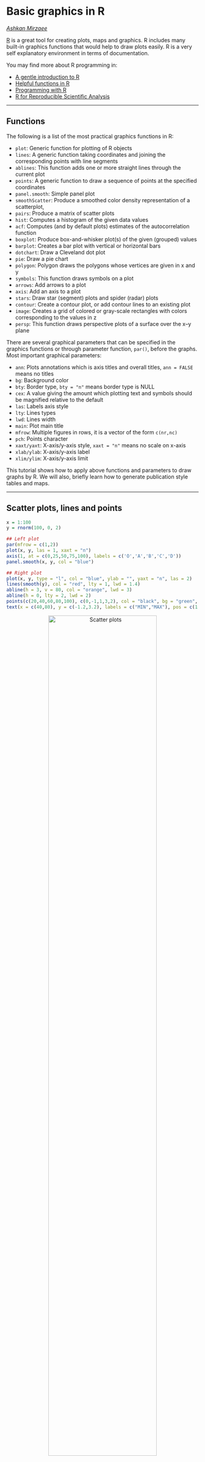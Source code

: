 # Basic graphics in R
*[Ashkan Mirzaee](https://ashki23.github.io/index.html)*

[R](https://www.r-project.org/) is a great tool for creating plots, maps
and graphics. R includes many built-in graphics functions that would
help to draw plots easily. R is a very self explanatory environment in
terms of documentation.

You may find more about R programming in:

  - [A gentle introduction to R](r-intro.html)
  - [Helpful functions in R](r-functions.html)
  - [Programming with
    R](http://swcarpentry.github.io/r-novice-inflammation/)
  - [R for Reproducible Scientific
    Analysis](http://swcarpentry.github.io/r-novice-gapminder/)

-----

## Functions

The following is a list of the most practical graphics functions in R:

  - `plot`: Generic function for plotting of R objects
  - `lines`: A generic function taking coordinates and joining the
    corresponding points with line segments
  - `ablines`: This function adds one or more straight lines through the
    current plot
  - `points`: A generic function to draw a sequence of points at the
    specified coordinates
  - `panel.smooth`: Simple panel plot
  - `smoothScatter`: Produce a smoothed color density representation of
    a scatterplot,
  - `pairs`: Produce a matrix of scatter plots
  - `hist`: Computes a histogram of the given data values
  - `acf`: Computes (and by default plots) estimates of the
    autocorrelation function
  - `boxplot`: Produce box-and-whisker plot(s) of the given (grouped)
    values
  - `barplot`: Creates a bar plot with vertical or horizontal bars
  - `dotchart`: Draw a Cleveland dot plot
  - `pie`: Draw a pie chart
  - `polygon`: Polygon draws the polygons whose vertices are given in x
    and y
  - `symbols`: This function draws symbols on a plot
  - `arrows`: Add arrows to a plot
  - `axis`: Add an axis to a plot
  - `stars`: Draw star (segment) plots and spider (radar) plots
  - `contour`: Create a contour plot, or add contour lines to an
    existing plot
  - `image`: Creates a grid of colored or gray-scale rectangles with
    colors corresponding to the values in z
  - `persp`: This function draws perspective plots of a surface over the
    x–y plane

There are several graphical parameters that can be specified in the
graphics functions or through parameter function, `par()`, before the
graphs. Most important graphical parameters:

  - `ann`: Plots annotations which is axis titles and overall titles,
    `ann = FALSE` means no titles
  - `bg`: Background color
  - `bty`: Border type, `bty = "n"` means border type is NULL
  - `cex`: A value giving the amount which plotting text and symbols
    should be magnified relative to the default
  - `las`: Labels axis style
  - `lty`: Lines types
  - `lwd`: Lines width
  - `main`: Plot main title
  - `mfrow`: Multiple figures in rows, it is a vector of the form
    `c(nr,nc)`
  - `pch`: Points character
  - `xaxt/yaxt`: X-axis/y-axis style, `xaxt = "n"` means no scale on
    x-axis
  - `xlab/ylab`: X-axis/y-axis label
  - `xlim/ylim`: X-axis/y-axis limit

This tutorial shows how to apply above functions and parameters to draw
graphs by R. We will also, briefly learn how to generate publication
style tables and maps.

-----

## Scatter plots, lines and points

``` r
x = 1:100
y = rnorm(100, 0, 2)

## Left plot
par(mfrow = c(1,2))
plot(x, y, las = 1, xaxt = "n")
axis(1, at = c(0,25,50,75,100), labels = c('O','A','B','C','D'))
panel.smooth(x, y, col = "blue")

## Right plot
plot(x, y, type = "l", col = "blue", ylab = "", yaxt = "n", las = 2)
lines(smooth(y), col = "red", lty = 1, lwd = 1.4)
abline(h = 3, v = 80, col = "orange", lwd = 3)
abline(h = 0, lty = 2, lwd = 2)
points(c(20,40,60,80,100), c(0,-1,1,3,2), col = "black", bg = "green", pch = 21, cex = 2)
text(x = c(40,80), y = c(-1.2,3.2), labels = c("MIN","MAX"), pos = c(1,3), col = "red",  cex = 0.9)
```

<p align="center">

<img src="images/r-plots/chunk-2-1.png" alt="Scatter plots" style="width: 75%; border: 0;">

</p>

## Probability density functions

``` r
par(mfrow = c(1,2))

## Left plot
plot(density(y, bw = 2), main = "")

## Right plot
y2 = rnorm(100, 4, 2)
plot(density(y, bw = 1), col = "blue", main = "")
lines(density(y2, bw = 1), col = "red")
legend("topleft", legend = c("Line 1", "Line 2"), title = "Line types", lty = 1:2, lwd = 1,  col = c("red", "blue"), cex = 0.7, box.lty = 0, bg = rgb(0,0,0,0))
```

<p align="center">

<img src="images/r-plots/chunk-3-1.png" alt="Probability density functions" style="width: 75%; border: 0;">

</p>

``` r
## Left plot
seq = seq(-10, 10, length.out = 100)
f = dnorm(seq, 0, 2)
plot(seq, f, col = colorRampPalette(c("red","yellow","springgreen","royalblue"))(100))
legend("topright", legend = c("Point 1", "Point 2"), title = "Point types", pch = c(22,21),  col = c("red", "blue"), pt.bg = c("gold", "green"), cex = 0.75, pt.cex = 1.2, box.col = "black", box.lty = 1 , box.lwd = 1, inset = c(0.02, 0.015))
polygon(seq, f, density = 10, col = "gray", border = NA)

## Right plot
plot(seq, f, type = "l", col = "red", lwd = 3)
polygon(seq, f, density = NA, col = "gold", border = NA)
polygon(c(2, seq[seq >= 2]), c(0, f[seq >= 2]), density = NA, col="green", border = NA)
```

<p align="center">

<img src="images/r-plots/chunk-3-2.png" alt="Probability density functions" style="width: 75%; border: 0;">

</p>

## Histograms

``` r
par(mfrow = c(1,2))

## Left plot
hist(y, col = "orange", density = 10, main = "", xlab = "")

## Right plot
hist(y, col = cm.colors(10), probability = TRUE, main = "", xlab = "")
lines(seq, f, col = "blue", lty = 1, lwd = 2)
```

<p align="center">

<img src="images/r-plots/chunk-4-1.png" alt="Histograms" style="width: 75%; border: 0;">

</p>

## Box plots and autocorrelations

``` r
par(mfrow = c(1,2))

## Left plot
boxplot(y, y2, col = c("orange", "gold"))
abline(h = 0)

## Right plot
acf(y, main = "")
```

<p align="center">

<img src="images/r-plots/chunk-5-1.png" alt="Box plots" style="width: 75%; border: 0;">

</p>

``` r
boxplot(count ~ spray, data = InsectSprays, ylab = "Number of var", col = cm.colors(6))
```

<p align="center">

<img src="images/r-plots/chunk-6-1.png" alt="Box plots" style="width: 75%; border: 0;">

</p>

## Barplots and dotcharts

``` r
par(mar = c(5,4,4,6), xpd = TRUE)
barplot(VADeaths, border = "dark blue", col = rainbow(20), cex.axis =  1.3)
legend("topright", legend = c("Group 1", "Group 2", "Group 3", "Group 4", "Group 5"),  title = "Group types", fill = c(rainbow(20)), cex = 0.8,  box.lty = 0, inset = c(-0.2,0))
```

<p align="center">

<img src="images/r-plots/chunk-7-1.png" alt="Barplots" style="width: 75%; border: 0;">

</p>

``` r
eu_data = data.frame(c(1.75,4.5), c(2.8,6.3), c(3.9,6.8), c(4.35,7.2), c(5,8.25),  c(5.3,8.8))
colnames(eu_data) = 2012:2017
rownames(eu_data) = c("US","World")

barplot(as.matrix(eu_data), beside = TRUE, ylab = "Million metric tons", ylim = c(0,10), las = 1, col = gray.colors(2))
legend("top", c("US","World"), fill = gray.colors(2), horiz = TRUE, bty = "n")
```

<p align="center">

<img src="images/r-plots/chunk-8-1.png" alt="Barplots" style="width: 75%; border: 0;">

</p>

``` r
dotchart(VADeaths, main = "Death Rates in Virginia1940")
```

<p align="center">

<img src="images/r-plots/chunk-8-2.png" alt="Dotchart" style="width: 75%; border: 0;">

</p>

## Matrix of scatter plots

``` r
pairs(iris[1:4], lower.panel = panel.smooth, upper.panel = NULL, cex = 0.75, cex.labels = 1.5, col = c("red", "blue", "green")[iris$Species], main = "Iris Data - 3 species")
```

<p align="center">

<img src="images/r-plots/chunk-9-1.png" alt="Matrix of scatter plots" style="width: 75%; border: 0;">

</p>

``` r
pairs(~Sepal.Length + Petal.Length + Species, data = iris, subset = iris$Sepal.Length < 7 , main = "Sepal Length < 7", col = rainbow(length(levels(iris$Species)))[iris$Species])
```

<p align="center">

<img src="images/r-plots/chunk-9-2.png" alt="Matrix of scatter plots" style="width: 75%; border: 0;">

</p>

## Hierarchical clustering

``` r
hca = hclust(eurodist)
plot(hca, main = "Distance between European Cities", hang = -1, ylab = "")
```

<p align="center">

<img src="images/r-plots/chunk-10-1.png" alt="Scatter plots" style="width: 75%; border: 0;">

</p>

## Time series

``` r
ts_data = ts(matrix(rt(300*2, df = 3), 300,2), start = c(1961, 1), frequency = 12)
plot(ts_data, main = "Time series")
```

<p align="center">

<img src="images/r-plots/chunk-11-1.png" alt="Time series" style="width: 75%; border: 0;">

</p>

## Draw functions

For instance we can draw \(y = 4sin(x) + (1 - cos(x))\) by:

``` r
f = function(x) {
  return(4 * sin(x) + (1 - cos(x)))
}

a = c()
seq_ = seq(-2*pi, 2*pi, len = 1000)
for (x in seq_) {
  a = c(a,f(x))
}

plot(x = seq_, y = a, type = "l", xlab = "x", ylab = "y", col = "red")
lines(x = seq_ + 0.5, y = a, col = "blue")
```

<p align="center">

<img src="images/r-plots/chunk-12-1.png" alt="Sin function" style="width: 75%; border: 0;">

</p>

For another example let’s draw a Ergodic mean plots:

``` r
par(mfrow = c(1,1))
ErgodicMean = function(x, n) {
  quantile_ = matrix(0,n,3)
  for (i in 1:n) {
    quantile_[i,] = quantile(x[1:i], probs = c(0.5,0.025,0.975))
  }
  plot(quantile_[,1], ylim = c(min(quantile_),max(quantile_)), type = "l", ylab = "")
  lines(quantile_[,2], lty = 2, col = "red")
  lines(quantile_[,3], lty = 2, col = "blue") 
}

y = rnorm(100, 0, 2)
ErgodicMean(y, 100)
```

<p align="center">

<img src="images/r-plots/chunk-13-1.png" alt="Ergodic plot" style="width: 75%; border: 0;">

</p>

## Symbols and stars

``` r
par(bty = "n", xaxt = "n", yaxt = "n", ann = FALSE)
symbols(c(0,6), c(2,8), circles = c(2,2), inches = FALSE, bg = c("green", "green"), xlim = c(-2,8), ylim = c(0,10), asp = 1)
symbols(c(0,6), c(8,2), squares = c(4,4), inches = FALSE, bg = c("blue", "blue"), add = TRUE)
```

<p align="center">

<img src="images/r-plots/chunk-14-1.png" alt="Symbols" style="width: 75%; border: 0;">

</p>

``` r
stars(mtcars[, 1:7], len = 0.8, key.loc = c(12, 1.5), main = "Motor Trend Cars", draw.segments = TRUE)
```

<p align="center">

<img src="images/r-plots/chunk-15-1.png" alt="Stars" style="width: 75%; border: 0;">

</p>

## Contour, image and perspective

``` r
## Persian Rug Art (R user manual example)
x = y = seq(-4*pi, 4*pi, len = 27)
r = sqrt(outer(x^2, y^2, "+"))
par(mfrow = c(2,2), mar = rep(0, 4), xpd = FALSE)
for(f in pi^(0:3)){
  contour(cos(r^2)*exp(-r/f), drawlabels = FALSE, axes = FALSE, frame = TRUE)
}
```

<p align="center">

<img src="images/r-plots/chunk-16-1.png" alt="Conture" style="width: 75%; border: 0;">

</p>

``` r
x = y = -6:16
z = outer(x, sqrt(abs(x)), FUN = "/")
image(x, y, z)
```

<p align="center">

<img src="images/r-plots/chunk-17-1.png" alt="Image plot" style="width: 75%; border: 0;">

</p>

``` r
x = y = seq(-10, 10, length = 30)
f = function(x, y) {r = sqrt(x^2 + y^2); 10 * sin(r)/r}
z = outer(x, y, f)
z[is.na(z)] = 1
persp(x, y, z, theta = 30, phi = 30, expand = 0.5, col = "lightblue")
```

<p align="center">

<img src="images/r-plots/chunk-17-2.png" alt="Perspective plot" style="width: 75%; border: 0;">

</p>

## Tables

In R we can use `kable` function from `knitr` library to print tables in
HTML or LaTeX formats. `kable` is a great tool, but the generated
outputs are usually not formatted for including in reports. While
building Markdown or Latex reports it will be useful to use the
following packages to make them more publication quality:

  - [kableExtra](https://cran.r-project.org/web/packages/kableExtra/vignettes/awesome_table_in_html.html)
  - [xtable](https://cran.r-project.org/web/packages/xtable/vignettes/xtableGallery.pdf)
  - [stargazer](https://www.jakeruss.com/cheatsheets/stargazer/)

For example:

``` r
library(knitr)
library(kableExtra)
cardata = mtcars
kable(head(cardata), format = "html", caption = "Title of the table") %>%
  kable_styling(full_width = FALSE, font_size = 16, position = "center") # position: left, center, right, float_left and float_right
```

<div style="margin-bottom: 1rem; overflow-x: auto;">

<table class="table">

<thead>

<tr>

<th style="text-align:left;">

</th>

<th style="text-align:right;">

mpg

</th>

<th style="text-align:right;">

cyl

</th>

<th style="text-align:right;">

disp

</th>

<th style="text-align:right;">

hp

</th>

<th style="text-align:right;">

drat

</th>

<th style="text-align:right;">

wt

</th>

<th style="text-align:right;">

qsec

</th>

<th style="text-align:right;">

vs

</th>

<th style="text-align:right;">

am

</th>

<th style="text-align:right;">

gear

</th>

<th style="text-align:right;">

carb

</th>

</tr>

</thead>

<tbody>

<tr>

<td style="text-align:left;">

Mazda RX4

</td>

<td style="text-align:right;">

21.0

</td>

<td style="text-align:right;">

6

</td>

<td style="text-align:right;">

160

</td>

<td style="text-align:right;">

110

</td>

<td style="text-align:right;">

3.90

</td>

<td style="text-align:right;">

2.620

</td>

<td style="text-align:right;">

16.46

</td>

<td style="text-align:right;">

0

</td>

<td style="text-align:right;">

1

</td>

<td style="text-align:right;">

4

</td>

<td style="text-align:right;">

4

</td>

</tr>

<tr>

<td style="text-align:left;">

Mazda RX4 Wag

</td>

<td style="text-align:right;">

21.0

</td>

<td style="text-align:right;">

6

</td>

<td style="text-align:right;">

160

</td>

<td style="text-align:right;">

110

</td>

<td style="text-align:right;">

3.90

</td>

<td style="text-align:right;">

2.875

</td>

<td style="text-align:right;">

17.02

</td>

<td style="text-align:right;">

0

</td>

<td style="text-align:right;">

1

</td>

<td style="text-align:right;">

4

</td>

<td style="text-align:right;">

4

</td>

</tr>

<tr>

<td style="text-align:left;">

Datsun 710

</td>

<td style="text-align:right;">

22.8

</td>

<td style="text-align:right;">

4

</td>

<td style="text-align:right;">

108

</td>

<td style="text-align:right;">

93

</td>

<td style="text-align:right;">

3.85

</td>

<td style="text-align:right;">

2.320

</td>

<td style="text-align:right;">

18.61

</td>

<td style="text-align:right;">

1

</td>

<td style="text-align:right;">

1

</td>

<td style="text-align:right;">

4

</td>

<td style="text-align:right;">

1

</td>

</tr>

<tr>

<td style="text-align:left;">

Hornet 4 Drive

</td>

<td style="text-align:right;">

21.4

</td>

<td style="text-align:right;">

6

</td>

<td style="text-align:right;">

258

</td>

<td style="text-align:right;">

110

</td>

<td style="text-align:right;">

3.08

</td>

<td style="text-align:right;">

3.215

</td>

<td style="text-align:right;">

19.44

</td>

<td style="text-align:right;">

1

</td>

<td style="text-align:right;">

0

</td>

<td style="text-align:right;">

3

</td>

<td style="text-align:right;">

1

</td>

</tr>

<tr>

<td style="text-align:left;">

Hornet Sportabout

</td>

<td style="text-align:right;">

18.7

</td>

<td style="text-align:right;">

8

</td>

<td style="text-align:right;">

360

</td>

<td style="text-align:right;">

175

</td>

<td style="text-align:right;">

3.15

</td>

<td style="text-align:right;">

3.440

</td>

<td style="text-align:right;">

17.02

</td>

<td style="text-align:right;">

0

</td>

<td style="text-align:right;">

0

</td>

<td style="text-align:right;">

3

</td>

<td style="text-align:right;">

2

</td>

</tr>

<tr>

<td style="text-align:left;">

Valiant

</td>

<td style="text-align:right;">

18.1

</td>

<td style="text-align:right;">

6

</td>

<td style="text-align:right;">

225

</td>

<td style="text-align:right;">

105

</td>

<td style="text-align:right;">

2.76

</td>

<td style="text-align:right;">

3.460

</td>

<td style="text-align:right;">

20.22

</td>

<td style="text-align:right;">

1

</td>

<td style="text-align:right;">

0

</td>

<td style="text-align:right;">

3

</td>

<td style="text-align:right;">

1

</td>

</tr>

</tbody>

</table>

</div>

``` r
fm = lm(mpg ~ cyl + disp + hp, data = cardata)
sm = round(summary(fm)$coef,3)

# Adding some cosmetic to columns that we want
row.names(sm) =  cell_spec(row.names(sm), "html", bold = TRUE) 
sm[,4] =  cell_spec(sm[,4], "html", color = ifelse(sm[,4] < 0.1, "red", "black"))

kable(sm, "html", escape = F) %>%
  kable_styling(bootstrap_options = "hover", full_width = FALSE, font_size = 16, position = "center")
```

<div style="margin-bottom: 1rem; overflow-x: auto;">

<table class="table table-hover">

<thead>

<tr>

<th style="text-align:left;">

</th>

<th style="text-align:left;">

Estimate

</th>

<th style="text-align:left;">

Std. Error

</th>

<th style="text-align:left;">

t value

</th>

<th style="text-align:left;">

Pr(\>|t|)

</th>

</tr>

</thead>

<tbody>

<tr>

<td style="text-align:left;">

<span style="font-weight: bold;">(Intercept)</span>

</td>

<td style="text-align:left;">

34.185

</td>

<td style="text-align:left;">

2.591

</td>

<td style="text-align:left;">

13.195

</td>

<td style="text-align:left;">

<span style="color: red !important;">0</span>

</td>

</tr>

<tr>

<td style="text-align:left;">

<span style="font-weight: bold;">cyl</span>

</td>

<td style="text-align:left;">

\-1.227

</td>

<td style="text-align:left;">

0.797

</td>

<td style="text-align:left;">

\-1.54

</td>

<td style="text-align:left;">

<span style="color: black !important;">0.135</span>

</td>

</tr>

<tr>

<td style="text-align:left;">

<span style="font-weight: bold;">disp</span>

</td>

<td style="text-align:left;">

\-0.019

</td>

<td style="text-align:left;">

0.01

</td>

<td style="text-align:left;">

\-1.811

</td>

<td style="text-align:left;">

<span style="color: red !important;">0.081</span>

</td>

</tr>

<tr>

<td style="text-align:left;">

<span style="font-weight: bold;">hp</span>

</td>

<td style="text-align:left;">

\-0.015

</td>

<td style="text-align:left;">

0.015

</td>

<td style="text-align:left;">

\-1.002

</td>

<td style="text-align:left;">

<span style="color: black !important;">0.325</span>

</td>

</tr>

</tbody>

</table>

</div>

## Maps

R does not have default functions for drawing maps and shapefiles. To
generate maps, we can use the following packages:

  - [maps](https://cran.r-project.org/web/packages/maps/maps.pdf): draw
    lines and polygons as specified by a map database
  - [sf](https://r-spatial.github.io/sf/): provide [Simple
    Features](https://r-spatial.github.io/sf/articles/sf1.html) for R.
    Find more details about *sf* in
    [here](https://r-spatial.github.io/sf/articles/sf5.html) and in the
    [cheetsheet](https://github.com/rstudio/cheatsheets/blob/master/sf.pdf)
  - [leaflet](https://rstudio.github.io/leaflet/): create interactive
    maps. The widget can be rendered on HTML pages generated from R
    Markdown, Shiny, or other applications. You may learn more about
    *leaflet* in [here](https://rpubs.com/mattdray/basic-leaflet-maps)

## Layout

`layout` creates a layout for putting multiple plots together. Number of
rows and columns are specified in a matrix, with the column-widths and
the row-heights specified in the respective arguments.

``` r
lay = layout(matrix(c(1,0,2,3,4,0),3,2,byrow = TRUE), widths = c(4,1.5), heights = c(1.5,4,1), respect = TRUE)
layout.show(lay)
```

<p align="center">

<img src="images/r-plots/chunk-19-1.png" alt="Layout" style="width: 75%; border: 0;">

</p>

``` r
x = pmin(3, pmax(-3, rnorm(100)))
y = pmin(3, pmax(-3, rnorm(100)))
xhist = hist(x, breaks = seq(-3,3,0.5), plot = FALSE)
yhist = hist(y, breaks = seq(-3,3,0.5), plot = FALSE)
top = max(c(xhist$counts, yhist$counts))

par(mar = c(0,3,3,1))
plot(xhist, col = "gray", axes = FALSE, xlab = "", ylab = "", main = "")
title(main = "Main Title", cex.main = 1.5)

par(mar = c(4,3,1,1))
plot(x[1:15], y[1:15], xlim = c(-3, 3), ylim = c(-3, 3), xlab = "x variable", ylab = "", cex.lab = 1.2)
arrows(x[1:15], y[1:15]-0.5, x[1:15], y[1:15]+0.5, col = 4, angle = 90, length = 0.05, code = 3)

par(mar = c(3,0,1,1))
barplot(yhist$counts, axes = FALSE, xlim = c(0, top), space = 0, horiz = TRUE, col = "black", bg = "gray", density = 20)

par(mar = c(0,3,0,0))
plot.new()
legend("center", legend = c("Top", "Middle", "Right"), fill = c("gray", "white", "black"), density = c(-1,-1,40), bg = "gray90", horiz = TRUE)
```

<p align="center">

<img src="images/r-plots/chunk-19-2.png" alt="Plot with a layout" style="width: 75%; border: 0;">

</p>

## Color palettes

R also offers the following built in color palettes that help to
generate color vectors of desired length quickly.

  - `rainbow()`
  - `colorRampPalette()`
  - `heat.colors()`
  - `gray.colors()`
  - `terrain.colors()`
  - `topo.colors()`
  - `cm.colors()`

<!-- end list -->

``` r
par(mfrow = c(1,2))
pie(rep(1, 24), col = rainbow(24), radius = 1)
pie(rep(1, 24), col = colorRampPalette(c("red","yellow","springgreen","royalblue"))(24), radius = 1)
```

<p align="center">

<img src="images/r-plots/chunk-20-1.png" alt="Rainbow/colorRampPalette" style="width: 75%; border: 0;">

</p>

``` r
pie(rep(1, 24), col = heat.colors(24), radius = 1)
pie(rep(1, 24), col = terrain.colors(24), radius = 1)
```

<p align="center">

<img src="images/r-plots/chunk-20-2.png" alt="Heat/terrain" style="width: 75%; border: 0;">

</p>

``` r
pie(rep(1, 24), col = topo.colors(24), radius = 1)
pie(rep(1, 24), col = cm.colors(24), radius = 1)
```

<p align="center">

<img src="images/r-plots/chunk-20-3.png" alt="Topo/cm" style="width: 75%; border: 0;">

</p>

---

Copyright 2018-2019, [Ashkan Mirzaee](https://ashki23.github.io/index.html) | Content is available under [CC BY-SA 3.0](https://creativecommons.org/licenses/by-sa/3.0/) | Sourcecode licensed under [GPL-3.0](https://www.gnu.org/licenses/gpl-3.0.en.html)
